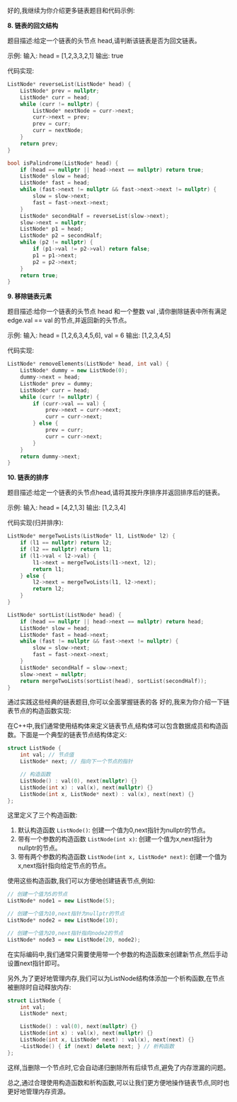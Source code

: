 好的,我继续为你介绍更多链表题目和代码示例:

**8. 链表的回文结构**

题目描述:给定一个链表的头节点 head,请判断该链表是否为回文链表。

示例:
输入: head = [1,2,3,3,2,1]
输出: true

代码实现:

```cpp
ListNode* reverseList(ListNode* head) {
    ListNode* prev = nullptr;
    ListNode* curr = head;
    while (curr != nullptr) {
        ListNode* nextNode = curr->next;
        curr->next = prev;
        prev = curr;
        curr = nextNode;
    }
    return prev;
}

bool isPalindrome(ListNode* head) {
    if (head == nullptr || head->next == nullptr) return true;
    ListNode* slow = head;
    ListNode* fast = head;
    while (fast->next != nullptr && fast->next->next != nullptr) {
        slow = slow->next;
        fast = fast->next->next;
    }
    ListNode* secondHalf = reverseList(slow->next);
    slow->next = nullptr;
    ListNode* p1 = head;
    ListNode* p2 = secondHalf;
    while (p2 != nullptr) {
        if (p1->val != p2->val) return false;
        p1 = p1->next;
        p2 = p2->next;
    }
    return true;
}
```

**9. 移除链表元素**

题目描述:给你一个链表的头节点 head 和一个整数 val ,请你删除链表中所有满足 edge.val == val 的节点,并返回新的头节点。

示例:
输入: head = [1,2,6,3,4,5,6], val = 6
输出: [1,2,3,4,5]

代码实现:

```cpp
ListNode* removeElements(ListNode* head, int val) {
    ListNode* dummy = new ListNode(0);
    dummy->next = head;
    ListNode* prev = dummy;
    ListNode* curr = head;
    while (curr != nullptr) {
        if (curr->val == val) {
            prev->next = curr->next;
            curr = curr->next;
        } else {
            prev = curr;
            curr = curr->next;
        }
    }
    return dummy->next;
}
```

**10. 链表的排序**

题目描述:给定一个链表的头节点head,请将其按升序排序并返回排序后的链表。

示例:
输入: head = [4,2,1,3]
输出: [1,2,3,4]

代码实现(归并排序):

```cpp
ListNode* mergeTwoLists(ListNode* l1, ListNode* l2) {
    if (l1 == nullptr) return l2;
    if (l2 == nullptr) return l1;
    if (l1->val < l2->val) {
        l1->next = mergeTwoLists(l1->next, l2);
        return l1;
    } else {
        l2->next = mergeTwoLists(l1, l2->next);
        return l2;
    }
}

ListNode* sortList(ListNode* head) {
    if (head == nullptr || head->next == nullptr) return head;
    ListNode* slow = head;
    ListNode* fast = head->next;
    while (fast != nullptr && fast->next != nullptr) {
        slow = slow->next;
        fast = fast->next->next;
    }
    ListNode* secondHalf = slow->next;
    slow->next = nullptr;
    return mergeTwoLists(sortList(head), sortList(secondHalf));
}
```

通过实践这些经典的链表题目,你可以全面掌握链表的各
好的,我来为你介绍一下链表节点的构造函数实现:

在C++中,我们通常使用结构体来定义链表节点,结构体可以包含数据成员和构造函数。下面是一个典型的链表节点结构体定义:

```cpp
struct ListNode {
    int val; // 节点值
    ListNode* next; // 指向下一个节点的指针

    // 构造函数
    ListNode() : val(0), next(nullptr) {}
    ListNode(int x) : val(x), next(nullptr) {}
    ListNode(int x, ListNode* next) : val(x), next(next) {}
};
```

这里定义了三个构造函数:

1. 默认构造函数 `ListNode()`: 创建一个值为0,next指针为nullptr的节点。
2. 带有一个参数的构造函数 `ListNode(int x)`: 创建一个值为x,next指针为nullptr的节点。
3. 带有两个参数的构造函数 `ListNode(int x, ListNode* next)`: 创建一个值为x,next指针指向给定节点的节点。

使用这些构造函数,我们可以方便地创建链表节点,例如:

```cpp
// 创建一个值为5的节点
ListNode* node1 = new ListNode(5);

// 创建一个值为10,next指针为nullptr的节点 
ListNode* node2 = new ListNode(10);

// 创建一个值为20,next指针指向node2的节点
ListNode* node3 = new ListNode(20, node2);
```

在实际编码中,我们通常只需要使用带一个参数的构造函数来创建新节点,然后手动设置next指针即可。

另外,为了更好地管理内存,我们可以为ListNode结构体添加一个析构函数,在节点被删除时自动释放内存:

```cpp
struct ListNode {
    int val;
    ListNode* next;

    ListNode() : val(0), next(nullptr) {}
    ListNode(int x) : val(x), next(nullptr) {}
    ListNode(int x, ListNode* next) : val(x), next(next) {}
    ~ListNode() { if (next) delete next; } // 析构函数
};
```

这样,当删除一个节点时,它会自动递归删除所有后续节点,避免了内存泄漏的问题。

总之,通过合理使用构造函数和析构函数,可以让我们更方便地操作链表节点,同时也更好地管理内存资源。
